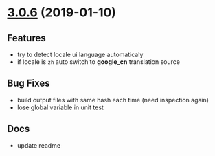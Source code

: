 # [3.0.6](https://github.com/wallenweel/weel-translate/compare/v3.0.5...v3.0.6) (2019-01-10)

## Features

* try to detect locale ui language automaticaly
* if locale is `zh` auto switch to **google_cn** translation source

## Bug Fixes

* build output files with same hash each time (need inspection again)
* lose global variable in unit test

## Docs

* update readme
